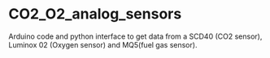 # CO2_O2_analog_sensors
Arduino code and python interface to get data from a SCD40 (CO2 sensor), Luminox 02 (Oxygen sensor) and MQ5(fuel gas sensor).
